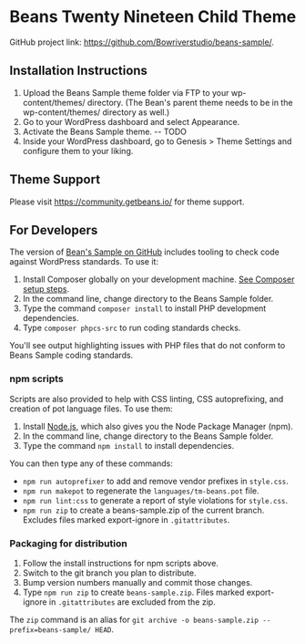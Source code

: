 # Beans Twenty Nineteen Child Theme

GitHub project link: https://github.com/Bowriverstudio/beans-sample/.


## Installation Instructions

1. Upload the Beans Sample theme folder via FTP to your wp-content/themes/ directory. (The Bean's parent theme needs to be in the wp-content/themes/ directory as well.)
2. Go to your WordPress dashboard and select Appearance.
3. Activate the Beans Sample theme.
-- TODO
4. Inside your WordPress dashboard, go to Genesis > Theme Settings and configure them to your liking.

## Theme Support

Please visit https://community.getbeans.io/ for theme support.

## For Developers

The version of [Bean's Sample on GitHub](https://github.com/Bowriverstudio/beans-sample/) includes tooling to check code against WordPress standards. To use it:

1. Install Composer globally on your development machine. [See Composer setup steps](https://getcomposer.org/doc/00-intro.md#downloading-the-composer-executable).
2. In the command line, change directory to the Beans Sample folder. 
3. Type the command `composer install` to install PHP development dependencies.
4. Type `composer phpcs-src` to run coding standards checks.

You'll see output highlighting issues with PHP files that do not conform to Beans Sample coding standards.

### npm scripts

Scripts are also provided to help with CSS linting, CSS autoprefixing, and creation of pot language files. To use them:

1. Install [Node.js](https://nodejs.org/), which also gives you the Node Package Manager (npm).
2. In the command line, change directory to the Beans Sample folder. 
3. Type the command `npm install` to install dependencies.

You can then type any of these commands:

- `npm run autoprefixer` to add and remove vendor prefixes in `style.css`.
- `npm run makepot` to regenerate the `languages/tm-beans.pot` file.
- `npm run lint:css` to generate a report of style violations for `style.css`.
- `npm run zip` to create a beans-sample.zip of the current branch. Excludes files marked export-ignore in `.gitattributes`.

### Packaging for distribution

1. Follow the install instructions for npm scripts above.
2. Switch to the git branch you plan to distribute.
3. Bump version numbers manually and commit those changes.
4. Type `npm run zip` to create `beans-sample.zip`. Files marked export-ignore in `.gitattributes` are excluded from the zip.

The `zip` command is an alias for `git archive -o beans-sample.zip --prefix=beans-sample/ HEAD`.



